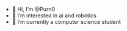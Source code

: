 - 👋 Hi, I’m @Purn0
- 👀 I’m interested in ai and robotics
- 🌱 I’m currently a computer science student

<!---
Purn0/Purn0 is a ✨ special ✨ repository because its `README.md` (this file) appears on your GitHub profile.
You can click the Preview link to take a look at your changes.
--->
